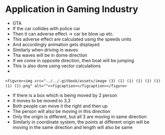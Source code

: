 # Application in Gaming Industry

* GTA
* If the car collides with police car
* Then it can adverse effect -> car be blow up etc.
* This adverse effect are calculated using the speeds units
* And accordingly animation gets displayed
* Similarly when driving in waves
* Tha waves will be in dome direction
* If we come in opposite direction, then boat will be jumping
* This is also done using vector calculations
*

    <figure><img src="../../.gitbook/assets/image (3) (1) (1) (1) (1) (1) (1) (1).png" alt=""><figcaption></figcaption></figure>
* If there is a box which is being moved by 2 person
* It moves to be moved to 3,3
* Both people can move it the right and then up
* The person will also be moving in this direction
* Only the origin is different, but all 3 are moving in same direction
* Similarly in coordinate system, the points at different origin will be moving in the same direction and length will also be same
